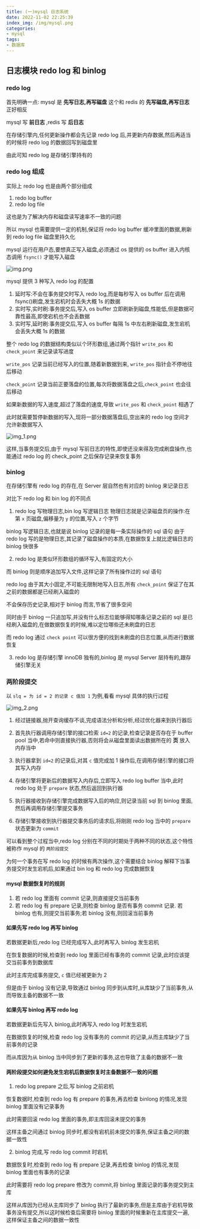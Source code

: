 ```yaml
---
title: (一)mysql 日志系统
date: 2022-11-02 22:25:39
index_img: /img/mysql.png
categories:
- mysql
tags:
- 数据库
---
```


## 日志模块 redo log 和 binlog

### redo log

首先明确一点: mysql 是 **先写日志,再写磁盘**  这个和 redis 的 **先写磁盘,再写日志** 正好相反

mysql 写 **前日志** ,redis 写 **后日志**

在存储引擎内,任何更新操作都会先记录 redo log 后,并更新内存数据,然后再适当的时候将 redo log 的数据回写到磁盘里

由此可知 redo log 是存储引擎持有的

### redo log 组成

实际上 redo log 也是由两个部分组成

1. redo log buffer
2. redo log file

这也是为了解决内存和磁盘读写速率不一致的问题

所以 mysql 也需要提供一定的机制,保证将 redo log buffer 缓冲里面的数据,刷新到 redo log file 磁盘里持久化

mysql 运行在用户态,要想真正写入磁盘,必须通过 os 提供的 os buffer 进入内核态调用 `fsync()` 才能写入磁盘

![img.png](https://tva1.sinaimg.cn/large/008vK57jgy1h7qp5h2r8mj30ca0a4tau.jpg)

mysql 提供 3 种写入 redo log 的配置

1. 延时写:不会在事务提交时写入 redo log,而是每秒写入 os buffer 后在调用 fsync()刷盘,发生宕机时会丢失大概 1s 的数据
2. 实时写,实时刷:事务提交后,写入 os buffer 立即刷新到磁盘,性能低,但是数据可靠性最高,即使宕机也不会丢数据
3. 实时写,延时刷:事务提交后,写入 os buffer 每隔 1s 中左右刷新磁盘,发生宕机会丢失大概 1s 的数据

整个 redo log 的数据结构类似以个环形数组,通过两个指针 `write_pos` 和 `check_point` 来记录读写进度

`write_pos` 记录当前已经写入的位置,随着新数据到来, `write_pos` 指针会不停地往后移动

`check_point` 记录当前正要落盘的位置,每次将数据落盘之后,`check_point` 也会往后移动

如果新数据的写入速度,超过了落盘的速度,导致 `write_pos` 和 `check_point` 相遇了

此时就需要暂停新数据的写入,现将一部分数据落盘后,空出来的 redo log 空间才允许新数据写入

![img_1.png](https://tva1.sinaimg.cn/large/008vK57jgy1h7qp577ek3j30ll0cx764.jpg)


这样,当事务提交后,由于 mysql 写前日志的特性,即使还没来得及完成刷盘操作,也能通过 redo log 的 check_point 之后保存记录来恢复事务

### binlog

在存储引擎有 redo log 的存在,在 Server 层自然也有对应的 binlog 来记录日志

对比下 redo log 和 bin log 的不同点

1. redo log 写物理日志,bin log 写逻辑日志
   物理日志就是记录磁盘页的操作:在第 `x` 页磁盘,偏移量为 `y` 的位置,写入 `z` 个字节

binlog 写逻辑日志,也就是说 binlog 记录的是每一条实际操作的 sql 语句
由于 redo log 写的是物理日志,其记录了磁盘操作的本质,在数据恢复上就比逻辑日志的 binlog 快很多

2. redo log 是类似环形数组的循环写入,有固定的大小

而 binlog 则是顺序追加写入文件,这样记录了所有操作过的 sql 语句

redo log 由于其大小固定,不可能无限制地写入日志,所有 `check_point` 保证了在其之前的数据都是已经刷入磁盘的

不会保存历史记录,相对于 binlog 而言,节省了很多空间

同时由于 binlog 一只追加写,并没有什么标志位能够得知哪条记录之前的 sql 是已经刷入磁盘的,在做数据恢复的时候,难以定位哪些还未刷盘的日志

而 redo log 通过 `check point` 可以很方便的找到未刷盘的日志位置,从而进行数据恢复

3. redo log 是存储引擎 innoDB 独有的,binlog 是 mysql Server 层持有的,跟存储引擎无关

### 两阶段提交

以 `slq = 为 id = 2 的记录 c 值加 1` 为例,看看 mysql 具体的执行过程

![img_2.png](https://tva1.sinaimg.cn/large/008vK57jgy1h7qp5x282nj30cs0hkdik.jpg)

1. 经过链接器,抛开查询缓存不谈,完成语法分析和分析,经过优化器来到执行器后

2. 首先执行器调用存储引擎的接口检索 `id=2` 的记录,检查记录是否存在于 buffer pool 当中,若命中则直接执行器,否则将会从磁盘里面读出数据所在的 **页** 放入内存当中

3. 执行器拿到 `id=2` 的记录后,对其 `c` 值完成加 1 操作后,在调用存储引擎的接口将其写入内存

4. 存储引擎将更新后的数据写入内存后,立即写入 redo log buffer 当中,此时 redo log 处于 `prepare` 状态,然后返回到执行器

5. 执行器接收到存储引擎完成数据写入后的响应,则记录当前 sql 到 binlog 里面,然后再调用存储引擎提交事务

6. 存储引擎接收到执行器提交事务后的请求后,将刚刚 redo log 当中的 `prepare` 状态更新为 `commit`

可以看到整个过程当中,redo log 分别在不同的时期处于两种不同的状态,这个特性被称作 mysql 的 `两阶段提交`

为何一个事务在写 redo log 的时候有两次操作,这个需要结合 binlog 解释下当事务提交时发生宕机后,如果通过 bin log 和 redo log 完成数据恢复

#### mysql 数据恢复时的规则

1. 若 redo log 里面有 commit 记录,则直接提交当前事务
2. 若 redo log 有 prepare 记录,则检查 binlog 是否有事务 commit 记录. 若 binlog 也有,则提交当前事务;若 binlog 没有,则回滚当前事务

#### 如果先写 redo log 再写 binlog

若数据更新后,redo log 已经完成写入,此时再写入 binlog 发生宕机

在恢复数据的时候,检查到 redo log 里面已经有事务的 commit 记录,此时应该提交当前事务到数据库

此时主库完成事务提交, `c` 值已经被更新为 2

但是由于 binlog 没有记录,导致通过 binlog 同步到从库时,从库缺少了当前事务,从而导致主备的数据不一致

#### 如果先写 binlog 再写 redo log

若数据更新后先写入 binlog,此时再写入 redo log 时发生宕机

在数据恢复的时候,检查 redo log 没有事务的 commit 的记录,从而主库缺少了当前事务的记录

而从库因为从 binlog 当中同步到了更新的事务,这也导致了主备的数据不一致

#### 两阶段提交如何避免发生宕机后数据恢复时主备数据不一致的问题

1. redo log prepare 之后,写 binlog 之前宕机

恢复数据时,检查到 redo log 有 prepare 的事务,再去检查 binlong 的情况,发现 binlog 里面没有记录事务

此时需要回滚 redo log 里面的事务,即主库回滚未提交的事务

这样主备之间通过 binlog 同步时,都没有宕机前未提交的事务,保证主备之间的数据一致性

2. binlog 完成,写 redo log commit 时宕机

数据恢复时,检查到 redo log 有 prepare 记录,再去检查 binlog 的情况,发现 binlog 里面也有事务的记录

此时需要将 redo log prepare 修改为 commit,将 binlog 里面记录的事务提交到主库

这样从库因为已经从主库同步了 binlog 执行了最新的事务,但是主库由于宕机导致事务没有提交,所以这时候检查后需要将 binlog 里面的时候重新在主库提交一遍,这样保证主备之间的数据一致性


